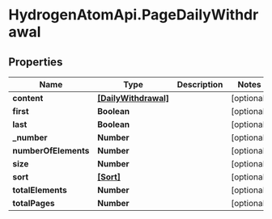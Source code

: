 # HydrogenAtomApi.PageDailyWithdrawal

## Properties
Name | Type | Description | Notes
------------ | ------------- | ------------- | -------------
**content** | [**[DailyWithdrawal]**](DailyWithdrawal.md) |  | [optional] 
**first** | **Boolean** |  | [optional] 
**last** | **Boolean** |  | [optional] 
**_number** | **Number** |  | [optional] 
**numberOfElements** | **Number** |  | [optional] 
**size** | **Number** |  | [optional] 
**sort** | [**[Sort]**](Sort.md) |  | [optional] 
**totalElements** | **Number** |  | [optional] 
**totalPages** | **Number** |  | [optional] 


